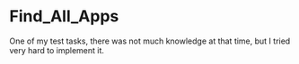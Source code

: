 # Find_All_Apps
One of my test tasks, there was not much knowledge at that time, but I tried very hard to implement it.
